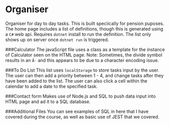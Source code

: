 # Organiser

Organiser for day to day tasks. This is built speciically for pension puposes. The home page includes
a list of definitions, though this is generated using a `C#` web api. Requires `dotnet` install to run the definition.
The list only shows up on server once `dotnet run` is triggered. 

###Calculator
The javaScript file uses a class as a template for the instance of Calculator seen on the HTML page. 
Note: Sometimes, the divide symbol results in an `Ã·` and this appears to be due to a character encoding issue.

###To Do List
This list uses `localStorage` to store tasks input by the user. The user can then add a priority between 1 - 4, and change tasks after they have been added to the list.
The user can also click a cell within the calendar to add a date to the specified task.

###Contact form 
Makes use of Node.js and SQL to push data input into HTML page and ad it to a SQL database. 

###Additional Files
You can see examples of SQL in here that I have covered during the course, as well as basic use of JEST that we covered. 

